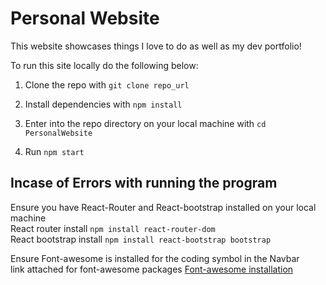 # Personal Website

This website showcases things I love to do as well as my dev portfolio!

To run this site locally do the following below:

1. Clone the repo with `git clone repo_url`

2. Install dependencies with `npm install`

3. Enter into the repo directory on your local machine with `cd PersonalWebsite`

4. Run `npm start`

## Incase of Errors with running the program 
   Ensure you have React-Router and React-bootstrap installed on your local machine <br>
   React router install `npm install react-router-dom` <br>
   React bootstrap install `npm install react-bootstrap bootstrap`

   Ensure Font-awesome is installed for the coding symbol in the Navbar <br>
   link attached for font-awesome packages 	[Font-awesome installation](https://fontawesome.com/docs/web/use-with/react/)

